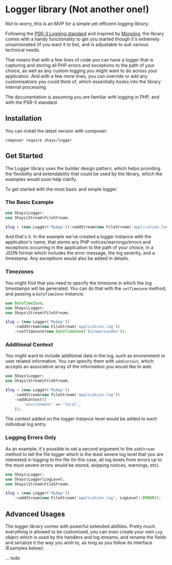 # Logger library (Not another one!)

Not to worry, this is an MVP for a simple yet efficient logging library. 

Following the [PSR-3 Logging standard](https://www.php-fig.org/psr/psr-3/) and inspired by [Monolog](https://github.com/Seldaek/monolog), the library comes with a handy functionality to get you started though it's extremely unopinionated (if you want it to be), and is adjustable to suit various technical needs.

That means that with a few lines of code you can have a logger that is capturing and storing all PHP errors and exceptions to the path of your choice, as well as any custom logging you might want to do across your application. And with a few more lines, you can override or add any customisations you could think of, which essentially hooks into the library internal processing.

The documentation is assuming you are familiar with logging in PHP, and with the PSR-3 standard.

## Installation

You can install the latest version with composer:

    composer require shays/logger

## Get Started

The Logger library uses the builder design pattern, which helps providing the flexibility and extendability that could be used by the library, which the examples would soon help clarify.

To get started with the most basic and simple logger: 

### The Basic Example

```php
use Shays\Logger;
use Shays\Stream\FileStream;

$log = (new Logger('MyApp'))->addStream(new FileStream('application.log'));
```

And that's it. In the example we've created a logger instance with the application's name, that stores any PHP notices/warnings/errors and exceptions occurring in the application to the path of your choice, in a JSON format which includes the error message, the log severity, and a timestamp. Any exceptions would also be added in details.

### Timezones

You might find that you need to specify the timezone in which the log timestamps will be generated. You can do that with the `setTimezone` method, and passing a `DateTimeZone` instance:

```php
use DateTimeZone;
use Shays\Logger;
use Shays\Stream\FileStream;

$log = (new Logger('MyApp'))
    ->addStream(new FileStream('application.log'))
    ->setTimezone(new DateTimeZone('Europe/London'));
```

### Additional Context

You might want to include additional data in the log, such as environment or user related information. You can specify them with `addContext`, which accepts an associative array of the information you would like to add:

```php
use Shays\Logger;
use Shays\Stream\FileStream;

$log = (new Logger('MyApp'))
    ->addStream(new FileStream('application.log'))
    ->addContext([
        'environment' => 'local',
    ]);
```

The context added on the logger instance level would be added to each individual log entry.

 ### Logging Errors Only
 
 As an example, it's possible to set a second argument to the `addStream` method to tell the file logger which is the least severe log level that you are interested in logging to the file (In this case, all log levels from errors up to the most severe errors would be stored, skipping notices, warnings, etc).
 
 ```php
 use Shays\Logger;
 use Shays\Logger\LogLevel;
 use Shays\Stream\FileStream;
 
 $log = (new Logger('MyApp'))
     ->addStream(new FileStream('application.log', LogLevel::ERROR));
 ```

## Advanced Usages

The logger library comes with powerful extended abilities. Pretty much everything is allowed to be customised, you can even create your own `Log` object which is used by the handlers and log streams, and rename the fields and serialize it the way you wish to, as long as you follow its interface (Examples below).

... todo